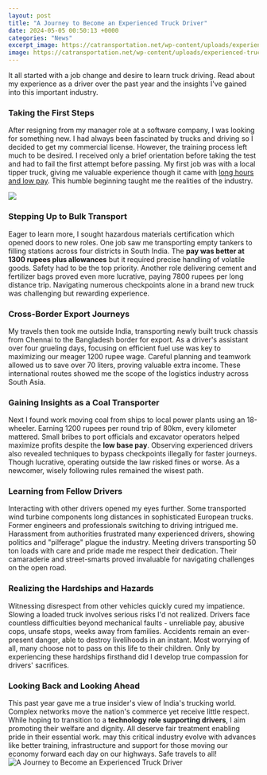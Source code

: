 ```yaml
---
layout: post
title: "A Journey to Become an Experienced Truck Driver"
date: 2024-05-05 00:50:13 +0000
categories: "News"
excerpt_image: https://catransportation.net/wp-content/uploads/experienced-truck-driver-jobs-2.jpg
image: https://catransportation.net/wp-content/uploads/experienced-truck-driver-jobs-2.jpg
---
```


It all started with a job change and desire to learn truck driving. Read about my experience as a driver over the past year and the insights I've gained into this important industry.
### Taking the First Steps
After resigning from my manager role at a software company, I was looking for something new. I had always been fascinated by trucks and driving so I decided to get my commercial license. However, the training process left much to be desired. I received only a brief orientation before taking the test and had to fail the first attempt before passing. My first job was with a local tipper truck, giving me valuable experience though it came with [long hours and low pay](https://store.fi.io.vn/collection/dog-father). This humble beginning taught me the realities of the industry.

![](https://driveknight.com/wp-content/uploads/2020/06/Z4A0842-1024x683-1.jpg)
### Stepping Up to Bulk Transport  
Eager to learn more, I sought hazardous materials certification which opened doors to new roles. One job saw me transporting empty tankers to filling stations across four districts in South India. The **pay was better at 1300 rupees plus allowances** but it required precise handling of volatile goods. Safety had to be the top priority. Another role delivering cement and fertilizer bags proved even more lucrative, paying 7800 rupees per long distance trip. Navigating numerous checkpoints alone in a brand new truck was challenging but rewarding experience.
### Cross-Border Export Journeys
My travels then took me outside India, transporting newly built truck chassis from Chennai to the Bangladesh border for export. As a driver's assistant over four grueling days, focusing on efficient fuel use was key to maximizing our meager 1200 rupee wage. Careful planning and teamwork allowed us to save over 70 liters, proving valuable extra income. These international routes showed me the scope of the logistics industry across South Asia.
### Gaining Insights as a Coal Transporter  
Next I found work moving coal from ships to local power plants using an 18-wheeler. Earning 1200 rupees per round trip of 80km, every kilometer mattered. Small bribes to port officials and excavator operators helped maximize profits despite the **low base pay**. Observing experienced drivers also revealed techniques to bypass checkpoints illegally for faster journeys. Though lucrative, operating outside the law risked fines or worse. As a newcomer, wisely following rules remained the wisest path.
### Learning from Fellow Drivers  
Interacting with other drivers opened my eyes further. Some transported wind turbine components long distances in sophisticated European trucks. Former engineers and professionals switching to driving intrigued me. Harassment from authorities frustrated many experienced drivers, showing politics and "pilferage" plague the industry. Meeting drivers transporting 50 ton loads with care and pride made me respect their dedication. Their camaraderie and street-smarts proved invaluable for navigating challenges on the open road.
### Realizing the Hardships and Hazards  
Witnessing disrespect from other vehicles quickly cured my impatience. Slowing a loaded truck involves serious risks I'd not realized. Drivers face countless difficulties beyond mechanical faults - unreliable pay, abusive cops, unsafe stops, weeks away from families. Accidents remain an ever-present danger, able to destroy livelihoods in an instant. Most worrying of all, many choose not to pass on this life to their children. Only by experiencing these hardships firsthand did I develop true compassion for drivers' sacrifices.
### Looking Back and Looking Ahead
This past year gave me a true insider's view of India's trucking world. Complex networks move the nation's commerce yet receive little respect. While hoping to transition to a **technology role supporting drivers**, I aim promoting their welfare and dignity. All deserve fair treatment enabling pride in their essential work. may this critical industry evolve with advances like better training, infrastructure and support for those moving our economy forward each day on our highways. Safe travels to all!
![A Journey to Become an Experienced Truck Driver](https://catransportation.net/wp-content/uploads/experienced-truck-driver-jobs-2.jpg)